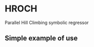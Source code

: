 # HROCH

Parallel Hill Climbing symbolic regressor

## Simple example of use
<!-- MARKDOWN-AUTO-DOCS:START (CODE:src=../examples/simple_regression.py) -->
<!-- MARKDOWN-AUTO-DOCS:END -->
